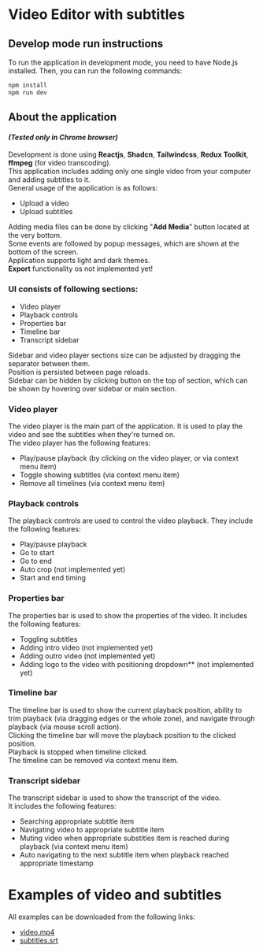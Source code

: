 # Video Editor with subtitles

## Develop mode run instructions
To run the application in development mode, you need to have Node.js installed. Then, you can run the following commands:

```bash
npm install
npm run dev
```

## About the application 
#### *(Tested only in Chrome browser)*
Development is done using **Reactjs**, **Shadcn**, **Tailwindcss**, **Redux Toolkit**, **ffmpeg** (for video transcoding). \
This application includes adding only one single video from your computer and adding subtitles to it. \
General usage of the application is as follows:
- Upload a video
- Upload subtitles

Adding media files can be done by clicking "**Add Media**" button located at the very bottom. \
Some events are followed by popup messages, which are shown at the bottom of the screen. \
Application supports light and dark themes. \
**Export** functionality os not implemented yet! 

### UI consists of following sections:
- Video player
- Playback controls
- Properties bar
- Timeline bar
- Transcript sidebar

Sidebar and video player sections size can be adjusted by dragging the separator between them. \
Position is persisted between page reloads. \
Sidebar can be hidden by clicking button on the top of section, which can be shown by hovering over sidebar or main section.

### Video player
The video player is the main part of the application. It is used to play the video and see the subtitles when they're turned on. \
The video player has the following features:
- Play/pause playback (by clicking on the video player, or via context menu item)
- Toggle showing subtitles (via context menu item)
- Remove all timelines (via context menu item)

### Playback controls
The playback controls are used to control the video playback. They include the following features:
- Play/pause playback
- Go to start
- Go to end
- Auto crop (not implemented yet)
- Start and end timing 

### Properties bar
The properties bar is used to show the properties of the video. It includes the following features:
- Toggling subtitles
- Adding intro video (not implemented yet)
- Adding outro video (not implemented yet)
- Adding logo to the video with positioning dropdown** (not implemented yet)

### Timeline bar
The timeline bar is used to show the current playback position, ability to trim playback (via dragging edges or the whole zone), and navigate through playback (via mouse scroll action). \
Clicking the timeline bar will move the playback position to the clicked position. \
Playback is stopped when timeline clicked. \
The timeline can be removed via context menu item.

### Transcript sidebar
The transcript sidebar is used to show the transcript of the video. \
It includes the following features:
- Searching appropriate subtitle item
- Navigating video to appropriate subtitle item
- Muting video when appropriate substitles item is reached during playback (via context menu item)
- Auto navigating to the next subtitle item when playback reached appropriate timestamp

# Examples of video and subtitles
All examples can be downloaded from the following links:
- [video.mp4](http://commondatastorage.googleapis.com/gtv-videos-bucket/sample/TearsOfSteel.mp4)
- [subtitles.srt](https://download.blender.org/demo/movies/ToS/subtitles/TOS-en.srt)